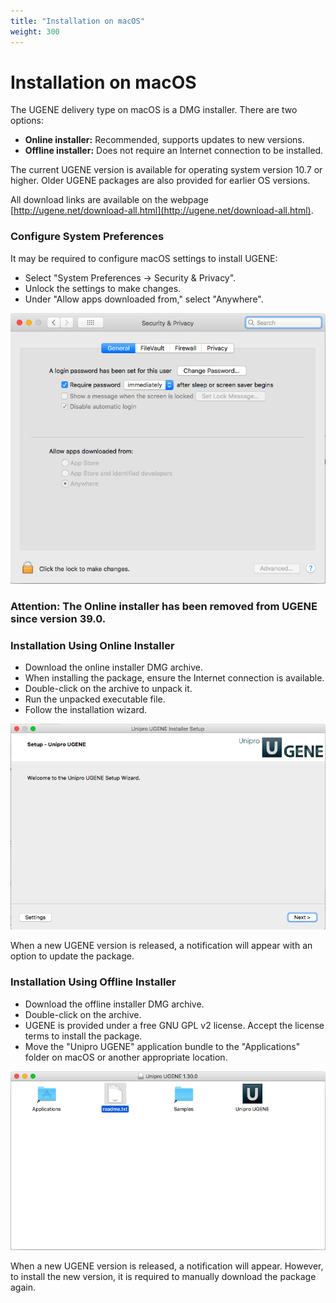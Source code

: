 ```yaml
---
title: "Installation on macOS"
weight: 300
---
```


# Installation on macOS

The UGENE delivery type on macOS is a DMG installer. There are two options:

*   **Online installer:** Recommended, supports updates to new versions.
*   **Offline installer:** Does not require an Internet connection to be installed.

The current UGENE version is available for operating system version 10.7 or higher. Older UGENE packages are also provided for earlier OS versions.

All download links are available on the webpage [http://ugene.net/download-all.html](http://ugene.net/download-all.html).

### Configure System Preferences

It may be required to configure macOS settings to install UGENE:

*   Select "System Preferences -> Security & Privacy".
*   Unlock the settings to make changes.
*   Under "Allow apps downloaded from," select "Anywhere".

![](/images/65929244/65929245.png)

### Attention: The **O**nline installer has been removed from UGENE since version 39.0.

### Installation Using Online Installer

*   Download the online installer DMG archive.
*   When installing the package, ensure the Internet connection is available.
*   Double-click on the archive to unpack it.
*   Run the unpacked executable file.
*   Follow the installation wizard.

![](/images/65929244/65929246.png)

When a new UGENE version is released, a notification will appear with an option to update the package.

### Installation Using Offline Installer

*   Download the offline installer DMG archive.
*   Double-click on the archive.
*   UGENE is provided under a free GNU GPL v2 license. Accept the license terms to install the package.
*   Move the "Unipro UGENE" application bundle to the "Applications" folder on macOS or another appropriate location.

![](/images/65929244/65929247.png)

When a new UGENE version is released, a notification will appear. However, to install the new version, it is required to manually download the package again.